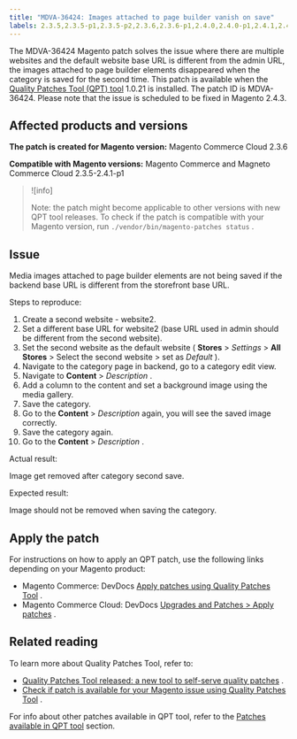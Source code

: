 ```yaml
---
title: "MDVA-36424: Images attached to page builder vanish on save"
labels: 2.3.5,2.3.5-p1,2.3.5-p2,2.3.6,2.3.6-p1,2.4.0,2.4.0-p1,2.4.1,2.4.1-p1,QPT 1.0.21,QPT patches,Magento Commerce,Magento Commerce Cloud,URL,content,images,save,support tools
---
```


The MDVA-36424 Magento patch solves the issue where there are multiple websites and the default website base URL is different from the admin URL, the images attached to page builder elements disappeared when the category is saved for the second time. This patch is available when the [Quality Patches Tool (QPT) tool](https://support.magento.com/hc/en-us/articles/360047139492) 1.0.21 is installed. The patch ID is MDVA-36424. Please note that the issue is scheduled to be fixed in Magento 2.4.3.

## Affected products and versions

 **The patch is created for Magento version:** Magento Commerce Cloud 2.3.6

 **Compatible with Magento versions:** Magento Commerce and Magneto Commerce Cloud 2.3.5-2.4.1-p1

>![info]
>
>Note: the patch might become applicable to other versions with new QPT tool releases. To check if the patch is compatible with your Magento version, run `./vendor/bin/magento-patches status` .

## Issue

Media images attached to page builder elements are not being saved if the backend base URL is different from the storefront base URL.

 <span class="wysiwyg-underline">Steps to reproduce:</span> 

1. Create a second website - website2.
1. Set a different base URL for website2 (base URL used in admin should be different from the second website).
1. Set the second website as the default website ( **Stores** > *Settings* > **All Stores** > Select the second website > set as *Default* ).
1. Navigate to the category page in backend, go to a category edit view.
1. Navigate to **Content** > *Description* .
1. Add a column to the content and set a background image using the media gallery.
1. Save the category.
1. Go to the **Content** > *Description* again, you will see the saved image correctly.
1. Save the category again.
1. Go to the **Content** > *Description* .

 <span class="wysiwyg-underline">Actual result:</span> 

Image get removed after category second save.

 <span class="wysiwyg-underline">Expected result:</span> 

Image should not be removed when saving the category.

## Apply the patch

For instructions on how to apply an QPT patch, use the following links depending on your Magento product:

* Magento Commerce: DevDocs [Apply patches using Quality Patches Tool](https://devdocs.magento.com/guides/v2.4/comp-mgr/patching/mqp.html) .
* Magento Commerce Cloud: DevDocs [Upgrades and Patches > Apply patches](https://devdocs.magento.com/cloud/project/project-patch.html) .

## Related reading

To learn more about Quality Patches Tool, refer to:

* [Quality Patches Tool released: a new tool to self-serve quality patches](https://support.magento.com/hc/en-us/articles/360047139492) .
* [Check if patch is available for your Magento issue using Quality Patches Tool](https://support.magento.com/hc/en-us/articles/360047125252) .

For info about other patches available in QPT tool, refer to the [Patches available in QPT tool](https://support.magento.com/hc/en-us/sections/360010506631-Patches-available-in-QPT-tool-) section.
